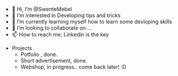 - 👋 Hi, I’m @SwenteMebel
- 👀 I’m interested in Developing tips and tricks
- 🌱 I’m currently learning myself how to learn some devloping skills
- 💞️ I’m looking to collaborate on ...
- 📫 How to reach me; Linkedin is the key 

 * Projects
    - Potfolio , done.
    - Short advertisement, done.
    - Webshop, in progress.. come back later! :D

<!---
SwenteMebel/SwenteMebel is a ✨ special ✨ repository because its `README.md` (this file) appears on your GitHub profile.
You can click the Preview link to take a look at your changes.
--->
